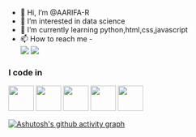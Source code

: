 - 👋 Hi, I’m @AARIFA-R
- 👀 I’m interested in data science
- 🌱 I’m currently learning python,html,css,javascript
- 📫 How to reach me 
-<br /> [<img src="https://img.shields.io/badge/Gmail-D14836?style=for-the-badge&logo=gmail&logoColor=white" />](royalmdn02@gmail.com) [<img src="https://img.shields.io/badge/LinkedIn-0077B5?style=for-the-badge&logo=linkedin&logoColor=white" />](https://www.linkedin.com/in/nithyashreead//)
### I code in
<img height="50" width="50" src="https://img.icons8.com/color/48/000000/python.png" /> <img height="50" width="50" src="https://img.icons8.com/color/48/000000/c-programming.png" /> <img height="50" width="50" src="https://img.icons8.com/color/48/000000/c-plus-plus-logo.png" />  <img height="50" width="50" src="https://img.icons8.com/color/48/000000/html-5.png" /> <img height="50" width="50" src="https://img.icons8.com/color/48/000000/css3.png" />

[![Ashutosh's github activity graph](https://github-readme-activity-graph.vercel.app/graph?username=AARIFA-R&bg_color=081a4f&color=b49d9d&line=f1eff0&point=ad258f&area=true&hide_border=true)](https://github.com/ashutosh00710/github-readme-activity-graph)
